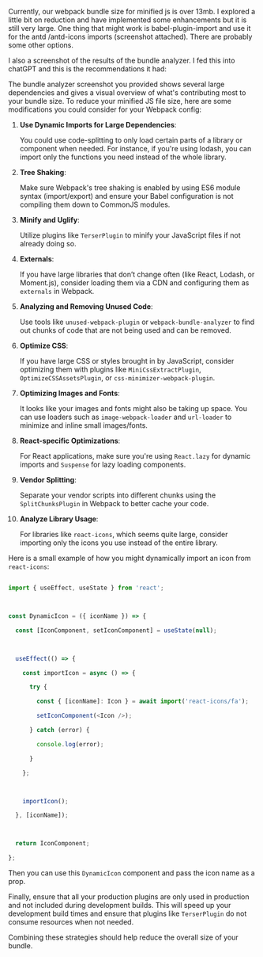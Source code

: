 Currently, our webpack bundle size for minified js is over 13mb. I explored a little bit on reduction and have implemented some enhancements but it is still very large. One thing that might work is babel-plugin-import and use it for the antd /antd-icons imports (screenshot attached). There are probably some other options. 

I also a screenshot of the results of the bundle analyzer. I fed this into chatGPT and this is the recommendations it had:



The bundle analyzer screenshot you provided shows several large dependencies and gives a visual overview of what's contributing most to your bundle size. To reduce your minified JS file size, here are some modifications you could consider for your Webpack config:



1. **Use Dynamic Imports for Large Dependencies**: 

   You could use code-splitting to only load certain parts of a library or component when needed. For instance, if you're using lodash, you can import only the functions you need instead of the whole library.



2. **Tree Shaking**:

   Make sure Webpack's tree shaking is enabled by using ES6 module syntax (import/export) and ensure your Babel configuration is not compiling them down to CommonJS modules.



3. **Minify and Uglify**:

   Utilize plugins like `TerserPlugin` to minify your JavaScript files if not already doing so. 



4. **Externals**:

   If you have large libraries that don’t change often (like React, Lodash, or Moment.js), consider loading them via a CDN and configuring them as `externals` in Webpack.



5. **Analyzing and Removing Unused Code**: 

   Use tools like `unused-webpack-plugin` or `webpack-bundle-analyzer` to find out chunks of code that are not being used and can be removed.



6. **Optimize CSS**: 

   If you have large CSS or styles brought in by JavaScript, consider optimizing them with plugins like `MiniCssExtractPlugin`, `OptimizeCSSAssetsPlugin`, or `css-minimizer-webpack-plugin`.



7. **Optimizing Images and Fonts**: 

   It looks like your images and fonts might also be taking up space. You can use loaders such as `image-webpack-loader` and `url-loader` to minimize and inline small images/fonts.



8. **React-specific Optimizations**:

   For React applications, make sure you're using `React.lazy` for dynamic imports and `Suspense` for lazy loading components.



9. **Vendor Splitting**:

   Separate your vendor scripts into different chunks using the `SplitChunksPlugin` in Webpack to better cache your code.



10. **Analyze Library Usage**:

    For libraries like `react-icons`, which seems quite large, consider importing only the icons you use instead of the entire library.



Here is a small example of how you might dynamically import an icon from `react-icons`:



```javascript

import { useEffect, useState } from 'react';



const DynamicIcon = ({ iconName }) => {

  const [IconComponent, setIconComponent] = useState(null);



  useEffect(() => {

    const importIcon = async () => {

      try {

        const { [iconName]: Icon } = await import('react-icons/fa');

        setIconComponent(<Icon />);

      } catch (error) {

        console.log(error);

      }

    };



    importIcon();

  }, [iconName]);



  return IconComponent;

};

```



Then you can use this `DynamicIcon` component and pass the icon name as a prop.



Finally, ensure that all your production plugins are only used in production and not included during development builds. This will speed up your development build times and ensure that plugins like `TerserPlugin` do not consume resources when not needed. 



Combining these strategies should help reduce the overall size of your bundle.
